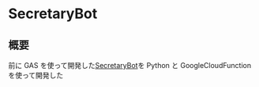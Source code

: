 # SecretaryBot

## 概要

前に GAS を使って開発した[SecretaryBot](https://github.com/Sarada1101/SecretaryBot)を Python と GoogleCloudFunction を使って開発した
